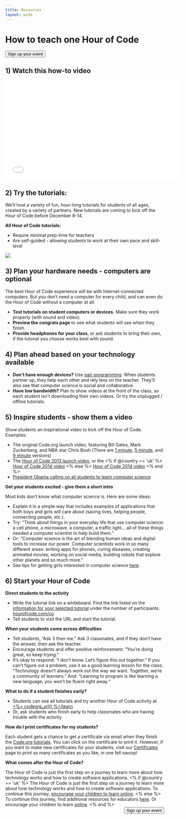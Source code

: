 ```yaml
---
title: Resources
layout: wide
---
```

<div class="row">
    <h1 class="col-sm-6">How to teach one Hour of Code</h1>
    <div class="col-sm-6 button-container centered">
        <a href="<%= hoc_uri('/#join') %>"><button class="signup-button">Sign up your event</button></a>
    </div>
</div>

## 1) Watch this how-to video
<iframe width="560" height="315" src="//www.youtube.com/embed/tQeSke4hIds" frameborder="0" allowfullscreen></iframe>

## 2) Try the tutorials:
We’ll host a variety of fun, hour-long tutorials for students of all ages, created by a variety of partners. New tutorials are coming to kick off the Hour of Code before December 8-14.

**All Hour of Code tutorials:**

- Require minimal prep-time for teachers
- Are self-guided - allowing students to work at their own pace and skill-level

<a href="http://<%=codeorg_url() %>/learn"><img src="http://<%= codeorg_url() %>/images/tutorials.png"></a>


## 3) Plan your hardware needs - computers are optional

The best Hour of Code experience will be with Internet-connected computers. But you don’t need a computer for every child, and can even do the Hour of Code without a computer at all. 

- **Test tutorials on student computers or devices.** Make sure they work properly (with sound and video).
- **Preview the congrats page** to see what students will see when they finish. 
- **Provide headphones for your class**, or ask students to bring their own, if the tutorial you choose works best with sound.

## 4) Plan ahead based on your technology available

- **Don't have enough devices?** Use [pair programming](http://www.ncwit.org/resources/pair-programming-box-power-collaborative-learning). When students partner up, they help each other and rely less on the teacher. They’ll also see that computer science is social and collaborative.
- **Have low bandwidth?** Plan to show videos at the front of the class, so each student isn't downloading their own videos. Or try the unplugged / offline tutorials.

## 5) Inspire students - show them a video


Show students an inspirational video to kick off the Hour of Code. Examples:

- The original Code.org launch video, featuring Bill Gates, Mark Zuckerberg, and NBA star Chris Bosh (There are [1 minute](https://www.youtube.com/watch?v=qYZF6oIZtfc), [5 minute](https://www.youtube.com/watch?v=nKIu9yen5nc), and [9 minute](https://www.youtube.com/watch?v=dU1xS07N-FA) versions)
- The [Hour of Code 2013 launch video](https://www.youtube.com/watch?v=FC5FbmsH4fw), or the <% if @country == 'uk' %> [Hour of Code 2014 video](https://www.youtube.com/watch?v=96B5-JGA9EQ) <% else %> [Hour of Code 2014 video](https://www.youtube.com/watch?v=rH7AjDMz_dc&index=2&list=PLzdnOPI1iJNe1WmdkMG-Ca8cLQpdEAL7Q) <% end %>
- [President Obama calling on all students to learn computer science](https://www.youtube.com/watch?v=6XvmhE1J9PY)

**Get your students excited - give them a short intro**

Most kids don’t know what computer science is. Here are some ideas:

- Explain it in a simple way that includes examples of applications that both boys and girls will care about (saving lives, helping people, connecting people, etc.).
- Try: "Think about things in your everyday life that use computer science: a cell phone, a microwave, a computer, a traffic light… all of these things needed a computer scientist to help build them.”
- Or: “Computer science is the art of blending human ideas and digital tools to increase our power. Computer scientists work in so many different areas: writing apps for phones, curing diseases, creating animated movies, working on social media, building robots that explore other planets and so much more."
- See tips for getting girls interested in computer science <a href="http://<%= codeorg_url() %>/girls">here</a>. 

## 6) Start your Hour of Code

**Direct students to the activity**

- Write the tutorial link on a whiteboard. Find the link listed on the <a href="http://<%= codeorg_url() %>/learn">information for your selected tutorial</a> under the number of participants. [hourofcode.com/co](http://hourofcode.com/co)
- Tell students to visit the URL and start the tutorial.

**When your students come across difficulties**

- Tell students, “Ask 3 then me.” Ask 3 classmates, and if they don’t have the answer, then ask the teacher.
- Encourage students and offer positive reinforcement: “You’re doing great, so keep trying.”
- It’s okay to respond: “I don’t know. Let’s figure this out together.” If you can’t figure out a problem, use it as a good learning lesson for the class: “Technology doesn’t always work out the way we want. Together, we’re a community of learners.” And: “Learning to program is like learning a new language; you won’t be fluent right away.“

**What to do if a student finishes early?**

- Students can see all tutorials and try another Hour of Code activity at <a href="http://<%= codeorg_url() %>/learn"><%= codeorg_url() %>/learn</a>
- Or, ask students who finish early to help classmates who are having trouble with the activity.

**How do I print certificates for my students?**

Each student gets a chance to get a certificate via email when they finish the [Code.org tutorials](http://studio.code.org). You can click on the certificate to print it. However, if you want to make new certificates for your students, visit our <a href="http://<%= codeorg_url() %>/certificates">Certificates</a> page to print as many certificates as you like, in one fell swoop!

**What comes after the Hour of Code?**

The Hour of Code is just the first step on a journey to learn more about how technology works and how to create software applications. <% if @country == 'uk' %> The Hour of Code is just the first step on a journey to learn more about how technology works and how to create software applications. To continue this journey, [encourage your children to learn online](http://uk.code.org/learn/beyond). <% else %> To continue this journey, find additional resources for educators <a href="http://<%= codeorg_url() %>/educate">here</a>. Or encourage your children to learn <a href="http://<%= codeorg_url() %>/learn/beyond">online</a>. <% end %>
<a style="display: block" href="<%= hoc_uri('/#join') %>"><button style="float: right;">Sign up your event</button></a>


